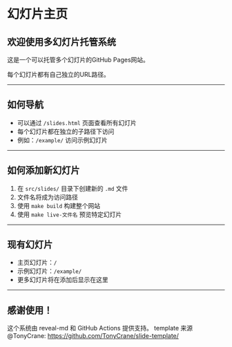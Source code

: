 # 幻灯片主页

## 欢迎使用多幻灯片托管系统

这是一个可以托管多个幻灯片的GitHub Pages网站。

每个幻灯片都有自己独立的URL路径。

---

## 如何导航

- 可以通过 `/slides.html` 页面查看所有幻灯片
- 每个幻灯片都在独立的子路径下访问
- 例如：`/example/` 访问示例幻灯片

---

## 如何添加新幻灯片

1. 在 `src/slides/` 目录下创建新的 `.md` 文件
2. 文件名将成为访问路径
3. 使用 `make build` 构建整个网站
4. 使用 `make live-文件名` 预览特定幻灯片

---

## 现有幻灯片

- 主页幻灯片：`/`
- 示例幻灯片：`/example/`
- 更多幻灯片将在添加后显示在这里

---

## 感谢使用！

这个系统由 reveal-md 和 GitHub Actions 提供支持。 template 来源@TonyCrane: https://github.com/TonyCrane/slide-template/